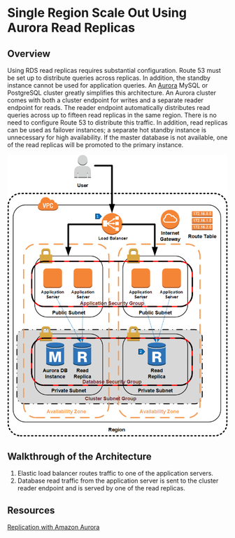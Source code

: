 # Single Region Scale Out Using Aurora Read Replicas

## Overview

Using RDS read replicas requires substantial configuration. Route 53 must be set up to distribute queries across replicas. In addition, the standby instance cannot be used for application queries. An [Aurora](https://aws.amazon.com/rds/aurora/details/) MySQL or PostgreSQL cluster greatly simplifies this architecture. An Aurora cluster comes with both a cluster endpoint for writes and a separate reader endpoint for reads. The reader endpoint automatically distributes read queries across up to fifteen  read replicas in the same region. There is no need to configure Route 53 to distribute this traffic. In addition, read replicas can be used as failover instances; a separate hot standby instance is unnecessary for high availability. If the master database is not available, one of the read replicas will be promoted to the primary instance. 

![Single Region Scale Out with Aurora](single-region-scale-out-aurora.png)

## Walkthrough of the Architecture

1. Elastic load balancer routes traffic to one of the application servers.
2. Database read traffic from the application server is sent to the cluster reader endpoint and is served by one of the read replicas.

## Resources

[Replication with Amazon Aurora](https://docs.aws.amazon.com/AmazonRDS/latest/AuroraUserGuide/Aurora.Replication.html)


